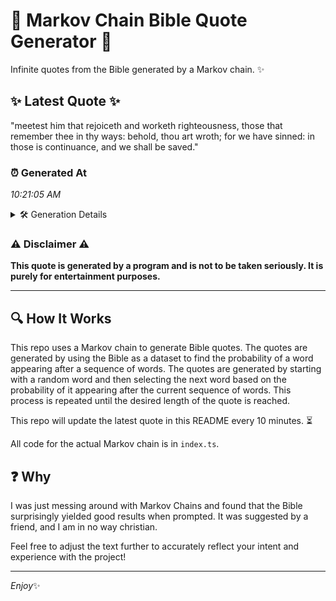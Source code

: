 # 📖 Markov Chain Bible Quote Generator 📖

Infinite quotes from the Bible generated by a Markov chain. ✨

## ✨ Latest Quote ✨
"meetest him that rejoiceth and worketh righteousness, those that remember thee in thy ways: behold, thou art wroth; for we have sinned: in those is continuance, and we shall be saved."

### ⏰ Generated At
*10:21:05 AM*

<details>
    <summary>🛠️ Generation Details</summary>
    <p>
        <strong>🌱 Seed:</strong> meetest<br>
        <strong>🔄 Iterations:</strong> 30<br>
        <strong>📜 Context History:</strong><br>[ meetest ]: him<br>[ meetest, him ]: that<br>[ meetest, him, that ]: rejoiceth<br>[ meetest, him, that, rejoiceth ]: and<br>[ meetest, him, that, rejoiceth, and ]: worketh<br>[ meetest, him, that, rejoiceth, and, worketh ]: righteousness,<br>[ him, that, rejoiceth, and, worketh, righteousness, ]: those<br>[ that, rejoiceth, and, worketh, righteousness,, those ]: that<br>[ rejoiceth, and, worketh, righteousness,, those, that ]: remember<br>[ and, worketh, righteousness,, those, that, remember ]: thee<br>[ worketh, righteousness,, those, that, remember, thee ]: in<br>[ righteousness,, those, that, remember, thee, in ]: thy<br>[ those, that, remember, thee, in, thy ]: ways:<br>[ that, remember, thee, in, thy, ways: ]: behold,<br>[ remember, thee, in, thy, ways:, behold, ]: thou<br>[ thee, in, thy, ways:, behold,, thou ]: art<br>[ in, thy, ways:, behold,, thou, art ]: wroth;<br>[ thy, ways:, behold,, thou, art, wroth; ]: for<br>[ ways:, behold,, thou, art, wroth;, for ]: we<br>[ behold,, thou, art, wroth;, for, we ]: have<br>[ thou, art, wroth;, for, we, have ]: sinned:<br>[ art, wroth;, for, we, have, sinned: ]: in<br>[ wroth;, for, we, have, sinned:, in ]: those<br>[ for, we, have, sinned:, in, those ]: is<br>[ we, have, sinned:, in, those, is ]: continuance,<br>[ have, sinned:, in, those, is, continuance, ]: and<br>[ sinned:, in, those, is, continuance,, and ]: we<br>[ in, those, is, continuance,, and, we ]: shall<br>[ those, is, continuance,, and, we, shall ]: be<br>[ is, continuance,, and, we, shall, be ]: saved.<br>
    </p>
</details>

### ⚠️ Disclaimer ⚠️
**This quote is generated by a program and is not to be taken seriously. It is purely for entertainment purposes.**

---

## 🔍 How It Works

This repo uses a Markov chain to generate Bible quotes. The quotes are generated by using the Bible as a dataset to find the probability of a word appearing after a sequence of words. The quotes are generated by starting with a random word and then selecting the next word based on the probability of it appearing after the current sequence of words. This process is repeated until the desired length of the quote is reached.

This repo will update the latest quote in this README every 10 minutes. ⏳

All code for the actual Markov chain is in `index.ts`.

## ❓ Why

I was just messing around with Markov Chains and found that the Bible surprisingly yielded good results when prompted. 
It was suggested by a friend, and I am in no way christian.

Feel free to adjust the text further to accurately reflect your intent and experience with the project!

---

*Enjoy*✨
